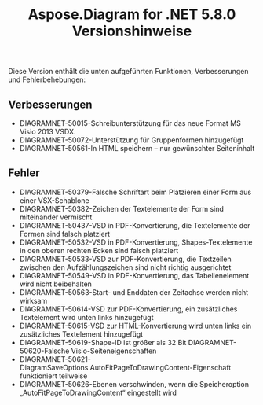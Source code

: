 ﻿---
title: Aspose.Diagram for .NET 5.8.0 Versionshinweise
type: docs
weight: 20
url: /de/net/aspose-diagram-for-net-5-8-0-release-notes/
---
Diese Version enthält die unten aufgeführten Funktionen, Verbesserungen und Fehlerbehebungen:
## **Verbesserungen**
- DIAGRAMNET-50015-Schreibunterstützung für das neue Format MS Visio 2013 VSDX.
- DIAGRAMNET-50072-Unterstützung für Gruppenformen hinzugefügt
- DIAGRAMNET-50561-In HTML speichern – nur gewünschter Seiteninhalt
## **Fehler**
- DIAGRAMNET-50379-Falsche Schriftart beim Platzieren einer Form aus einer VSX-Schablone
- DIAGRAMNET-50382-Zeichen der Textelemente der Form sind miteinander vermischt
- DIAGRAMNET-50437-VSD in PDF-Konvertierung, die Textelemente der Formen sind falsch platziert
- DIAGRAMNET-50532-VSD in PDF-Konvertierung, Shapes-Textelemente in den oberen rechten Ecken sind falsch platziert
- DIAGRAMNET-50533-VSD zur PDF-Konvertierung, die Textzeilen zwischen den Aufzählungszeichen sind nicht richtig ausgerichtet
- DIAGRAMNET-50549-VSD in PDF-Konvertierung, das Tabellenelement wird nicht beibehalten
- DIAGRAMNET-50563-Start- und Enddaten der Zeitachse werden nicht wirksam
- DIAGRAMNET-50614-VSD zur PDF-Konvertierung, ein zusätzliches Textelement wird unten links hinzugefügt
- DIAGRAMNET-50615-VSD zur HTML-Konvertierung wird unten links ein zusätzliches Textelement hinzugefügt
- DIAGRAMNET-50619-Shape-ID ist größer als 32 Bit DIAGRAMNET-50620-Falsche Visio-Seiteneigenschaften
- DIAGRAMNET-50621-DiagramSaveOptions.AutoFitPageToDrawingContent-Eigenschaft funktioniert teilweise
- DIAGRAMNET-50626-Ebenen verschwinden, wenn die Speicheroption „AutoFitPageToDrawingContent“ eingestellt wird
